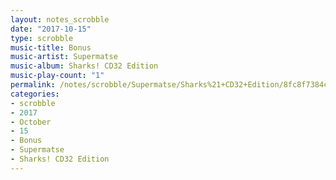 ```yaml
---
layout: notes_scrobble
date: "2017-10-15"
type: scrobble
music-title: Bonus
music-artist: Supermatse
music-album: Sharks! CD32 Edition
music-play-count: "1"
permalink: /notes/scrobble/Supermatse/Sharks%21+CD32+Edition/8fc8f7384c4c25fa44b52d01de21a8fd51df1afc.html
categories:
- scrobble
- 2017
- October
- 15
- Bonus
- Supermatse
- Sharks! CD32 Edition
---
```

